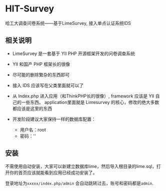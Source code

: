 # HIT-Survey


哈工大调查问卷系统——基于LimeSurvey, 接入单点认证系统IDS


## 相关说明

* LimeSurvey 是一套基于 YII PHP 开源框架开发的问卷调查系统

* YII 和国产 PHP 框架长的很像

* 尽可能的删除繁杂的东西即可

* 接入 IDS 应该写在父类里面就可以了

* 从 Index.php 进入应用（和ThinkPHP长的很像）, framework 应该是 YII 自己的一些东西。 application里面就是 Limesurvey 的核心，修改的绝大多数都应该是这里的东西

* 开发阶段建议大家保持一样的数据库配置： 
	* 用户名：root 
	* 密码：''

## 安装

不需使用自动安装，大家可以新建立数据库lime，然后导入根目录的lime.sql，打开你的首页应该就能看到应用已经成功安装了。

登录地址为`xxxxx/index.php/admin`   会自动跳转过去，账号和密码都是`admin`. 
